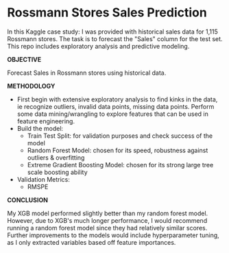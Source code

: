 # Rossmann Stores Sales Prediction

In this Kaggle case study: 
I was provided with historical sales data for 1,115 Rossmann stores. The task is to forecast the "Sales" column for the test set.
This repo includes exploratory analysis and predictive modeling.

**OBJECTIVE**

Forecast Sales in Rossmann stores using historical data.

**METHODOLOGY**
- First begin with extensive exploratory analysis to find kinks in the data, ie recognize outliers, invalid data points, missing data points. Perform some data mining/wrangling to explore features that can be used in feature engineering.
- Build the model:
    - Train Test Split: for validation purposes and check success of the model
    - Random Forest Model: chosen for its speed, robustness against outliers & overfitting
    - Extreme Gradient Boosting Model: chosen for its strong large tree scale boosting ability
- Validation Metrics:
    - RMSPE

**CONCLUSION**

My XGB model performed slightly better than my random forest model. However, due to XGB's much longer performance, I would recommend running a random forest model since they had relatively similar scores. Further improvements to the models would include hyperparameter tuning, as I only extracted variables based off feature importances.
  
